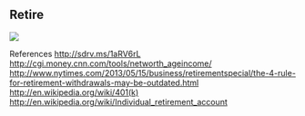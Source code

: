 ## Retire

![](../images/retire.jpg)

References
http://sdrv.ms/1aRV6rL
http://cgi.money.cnn.com/tools/networth_ageincome/
http://www.nytimes.com/2013/05/15/business/retirementspecial/the-4-rule-for-retirement-withdrawals-may-be-outdated.html
http://en.wikipedia.org/wiki/401(k)
http://en.wikipedia.org/wiki/Individual_retirement_account
